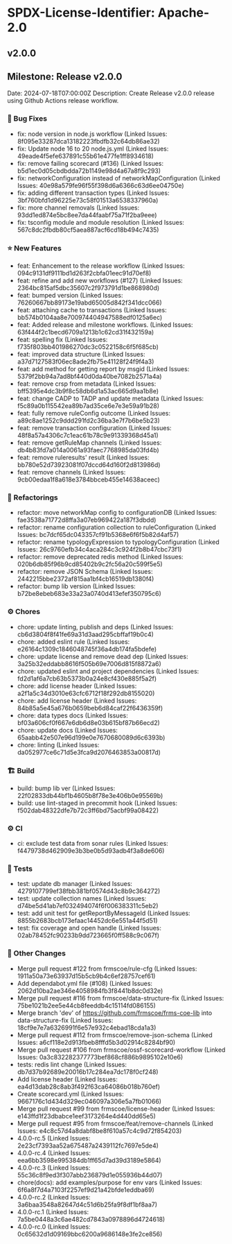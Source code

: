 # SPDX-License-Identifier: Apache-2.0

## v2.0.0

## Milestone: Release v2.0.0
Date: 2024-07-18T07:00:00Z
Description: Create Release v2.0.0 release using Github Actions release workflow.

### 🐞 Bug Fixes

- fix: node version in node.js workflow (Linked Issues: 8f095e33287dca13182223fbdfb32c64db86ae32)
- fix: Update node 16 to 20 node.js.yml (Linked Issues: 49eade4f5efe637891c55b61e477fe1ff8934618)
- fix: remove failing scorecard (#136) (Linked Issues: b5d1ec0d05cbdbdda72b1149e98d4a67a8f9c293)
- fix: networkConfiguration instead of networkMapConfiguration (Linked Issues: 40e98a579fe96f55f398d6a6366c63d6ee04750e)
- fix: adding different transaction types (Linked Issues: 3bf760bfd1d96225e73c58f01513a6538337960a)
- fix: more channel removals (Linked Issues: 93dd1ed874e5bc8ee7da44faabf75a71f2ba9eee)
- fix: tsconfig module and module resolution (Linked Issues: 567c8dc2fbdb80cf5aea887acf6cd18b494c7435)

### ⭐️ New Features

- feat: Enhancement to the release workflow (Linked Issues: 094c9131df9111bd1d263f2cbfa01eec91d70ef8)
- feat: refine and add new workflows (#127) (Linked Issues: 2364bc815af5dbc35607c2f973791d1be868980d)
- feat: bumped version (Linked Issues: 76260667bb89173e19abd65005d842f341dcc066)
- feat: attaching cache to transactions (Linked Issues: bb574b0104aa8e700974404947588edf0125a6ec)
- feat: Added release and milestone workflows. (Linked Issues: 63f444f2c1becd6709a1213b1c62cd31f432159a)
- feat: spelling fix (Linked Issues: f735f803bb401986270dc3c0522158c6f5f685cb)
- feat: improved data structure (Linked Issues: a37d7127583f06ec8ade2fb75e41128f24f9f4a3)
- feat: add method for getting report by msgid (Linked Issues: 5379f2bb94a7ad8bf440d0da40be7082b2571a4a)
- feat: remove crsp from metadata (Linked Issues: bff5395e4dc3b9f8c58db6d1a53ac665d9aa1b8e)
- feat: change CADP to TADP and update metadata (Linked Issues: f5c89a0b115542ea89b7ad35ce6e7e3e59a91b28)
- feat: fully remove ruleConfig outcome (Linked Issues: a89c8ae1252c9ddd291fd2c36ba3e7f7b6be5b23)
- feat: remove transaction configuration (Linked Issues: 48f8a57a4306c7c1eac61b78c9e91339368d45a1)
- feat: remove getRuleMap channels (Linked Issues: db4b83fd7a014a0061a93faec7768985da03fd4b)
- feat: remove ruleresults' result (Linked Issues: bb780e52d73923081f07dccd64d160f2d813986d)
- feat: remove channels (Linked Issues: 9cb00edaa1f8a618e3784bbceb455e14638aceec)

### 🔨 Refactorings

- refactor: move networkMap config to configurationDB (Linked Issues: fae3538a71772d8ffa3a07eb969422a187f3dbdd)
- refactor: rename configuration collection to ruleConfiguration (Linked Issues: bc7dcf65dc043357cf91b5368e6f6f5b82d4af57)
- refactor: rename typologyExpression to typologyConfiguration (Linked Issues: 26c9760efb34c4aca284c3c924f2b8b47cbc73f1)
- refactor: remove deprecated redis method (Linked Issues: 020b6db85f96b9cd85402b9c2fc56a20c599f5e5)
- refactor: remove JSON Schema (Linked Issues: 2442215bbe2372af815aa1bf4cb16519db1380f4)
- refactor: bump lib version (Linked Issues: b72be8ebeb683e33a23a0740d413efef350795c6)

### ⚙️ Chores

- chore: update linting, publish and deps (Linked Issues: cb6d3804f8f41fe69a31d3aad295cbffaf19b0c4)
- chore: added eslint rule (Linked Issues: e26164c1309c1846048745f36a4db174fa5bdefe)
- chore: update license and remove dead dep (Linked Issues: 3a25b32eddabb8616f505b69e7006d815f8872a6)
- chore: updated eslint and project dependencies (Linked Issues: fd2d1af6a7cb63b5373b0a24e8cf430e885f5a2f)
- chore: add license header (Linked Issues: a2f1a5c34d3010e63cfc6712f18f292db8155020)
- chore: add license header (Linked Issues: 84b85a5e45a676b0659beb6d84caf22f6436359f)
- chore: data types docs (Linked Issues: bf03a606cf0f667e6db6d8e03b615bf87b66ecd2)
- chore: update docs (Linked Issues: 65aabb42e507e96d199e0e7670680089d6c6393b)
- chore: linting (Linked Issues: da052977ce6c71d5e3fca9d2076463853a00817d)

### 🏗️ Build

- build: bump lib ver (Linked Issues: 22f02833db44bf1b4605b8f78e3e406b0e95569b)
- build: use lint-staged in precommit hook (Linked Issues: f502dab48322dfe7b72c3ff6bd75acbf99a08422)

### ⚙️ CI

- ci: exclude test data from sonar rules (Linked Issues: f4479738d462909e3b3be0b5d93adb4f3a8de606)

### 🧪 Tests

- test: update db manager (Linked Issues: 4279107799ef38fbb381bf0574d43c8b9c364272)
- test: update collection names (Linked Issues: d74be5d41ab7ef032494074f6f006383311c5eb2)
- test: add unit test for getReportByMessageId (Linked Issues: 8855b2683bcb173efaac14452dc6e551a44f5d51)
- test: fix coverage and open handle (Linked Issues: 02ab78452fc90233b9dd723665f0ff588c9c067f)

### 📝 Other Changes

- Merge pull request #122 from frmscoe/rule-cfg (Linked Issues: 1911a50a73e63937d15b5cb9b4c6ef28757cef61)
- Add dependabot.yml file (#108) (Linked Issues: 2062d10ba2ae346e4058984fb3f8441b8dc0d32e)
- Merge pull request #116 from frmscoe/data-structure-fix (Linked Issues: 75be1021b2ee5e44cb8feeddb4c15114fd086155)
- Merge branch 'dev' of https://github.com/frmscoe/frms-coe-lib into data-structure-fix (Linked Issues: 18cf9e7e7a6326991f6e57e932c4ebad18cda1a3)
- Merge pull request #112 from frmscoe/remove-json-schema (Linked Issues: a6cf118e2d913fbeb8fffd5b3d02914c8284bf90)
- Merge pull request #106 from frmscoe/ossf-scorecard-workflow (Linked Issues: 0a3c832282377773bef868cf886b9895102e10e6)
- tests: redis lint change (Linked Issues: db7d37b92689e20016b17c284ea7dc178f0cf248)
- Add license header (Linked Issues: ea4d13dab28c8ab3f492f63ca64086b018b760ef)
- Create scorecard.yml (Linked Issues: 9667176c1d434d329ec046097a306e5a7fb01066)
- Merge pull request #99 from frmscoe/license-header (Linked Issues: e143ffd1f23dbabce1eef3173264e4d440dd65e5)
- Merge pull request #95 from frmscoe/feat/remove-channels (Linked Issues: e4c8c57d4a8dabf8be8f610a57c4c9d72f854203)
- 4.0.0-rc.5 (Linked Issues: 2e23cf7393aa52a675487a2439112fc7697e5de4)
- 4.0.0-rc.4 (Linked Issues: eea6bb3598e995384db1ff65d7ad39d3189e5864)
- 4.0.0-rc.3 (Linked Issues: 55c36c8f9ed3f307abb236879d1e055936b44d07)
- chore(docs): add examples/purpose for env vars (Linked Issues: 6f6a8f7d4a7103f2257ef9d21a42bfde1eddba69)
- 4.0.0-rc.2 (Linked Issues: 3a6baa3548a82647d4c51d6b25fa9f8df1bf8aa7)
- 4.0.0-rc.1 (Linked Issues: 7a5be0448a3c6ae482cd7843a0978896d4724618)
- 4.0.0-rc.0 (Linked Issues: 0c65632d1d09169bbc6200a9686148e3fe2ce856)

